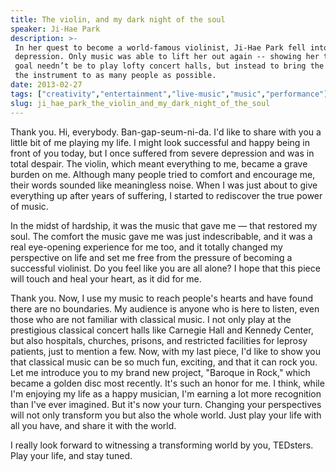 ```yaml
---
title: The violin, and my dark night of the soul
speaker: Ji-Hae Park
description: >-
 In her quest to become a world-famous violinist, Ji-Hae Park fell into a severe
 depression. Only music was able to lift her out again -- showing her that her
 goal needn’t be to play lofty concert halls, but instead to bring the wonder of
 the instrument to as many people as possible.
date: 2013-02-27
tags: ["creativity","entertainment","live-music","music","performance"]
slug: ji_hae_park_the_violin_and_my_dark_night_of_the_soul
---
```


Thank you. Hi, everybody. Ban-gap-seum-ni-da. I'd like to share with you a little bit of me
playing my life. I might look successful and happy being in front of you today, but I once
suffered from severe depression and was in total despair. The violin, which meant
everything to me, became a grave burden on me. Although many people tried to comfort and
encourage me, their words sounded like meaningless noise. When I was just about to give
everything up after years of suffering, I started to rediscover the true power of
music.

In the midst of hardship, it was the music that gave me — that restored my soul. The
comfort the music gave me was just indescribable, and it was a real eye-opening experience
for me too, and it totally changed my perspective on life and set me free from the
pressure of becoming a successful violinist. Do you feel like you are all alone? I hope
that this piece will touch and heal your heart, as it did for me.

Thank you. Now, I use my music to reach people's hearts and have found there are no
boundaries. My audience is anyone who is here to listen, even those who are not familiar
with classical music. I not only play at the prestigious classical concert halls like
Carnegie Hall and Kennedy Center, but also hospitals, churches, prisons, and restricted
facilities for leprosy patients, just to mention a few. Now, with my last piece, I'd like
to show you that classical music can be so much fun, exciting, and that it can rock you.
Let me introduce you to my brand new project, "Baroque in Rock," which became a golden
disc most recently. It's such an honor for me. I think, while I'm enjoying my life as a
happy musician, I'm earning a lot more recognition than I've ever imagined. But it's now
your turn. Changing your perspectives will not only transform you but also the whole
world. Just play your life with all you have, and share it with the world.

I really look forward to witnessing a transforming world by you, TEDsters. Play your life,
and stay tuned.

<!--
ad_duration=3.33
event="TED2013"
external_start_time=0
intro_duration=11.82
is_subtitle_required="False"
is_talk_featured="True"
language="en"
language_swap="False"
native_language="en"
number_of_related_talks=6
number_of_speakers=1
number_of_subtitled_videos=35
number_of_tags=5
number_of_talk_download_languages=37
number_of_talk_more_resources=0
number_of_talk_recommendations=0
number_of_talks_take_actions=0
post_ad_duration=0.83
published_timestamp="2013-05-24 14:58:40"
recording_date="2013-02-27"
speaker_description="Violinist"
speaker_is_published=1
speaker_name="Ji-Hae Park"
talk_name="The violin, and my dark night of the soul"
talks_tags=["creativity","entertainment","live-music","music","performance"]
url_audio="https://download.ted.com/talks/JiHaePark_2013.mp3?apikey=acme-roadrunner"
url_photo_speaker="https://pe.tedcdn.com/images/ted/1f2b3f6416c74dc4ca0964e5083ab254f2be07f5_254x191.jpg"
url_photo_talk="https://pe.tedcdn.com/images/ted/253e38ce81edae2b10ea9a7fcb3796e8385e9008_1600x1200.jpg"
url_webpage="https://www.ted.com/talks/ji_hae_park_the_violin_and_my_dark_night_of_the_soul"
video_type_name="TED Stage Talk"
-->